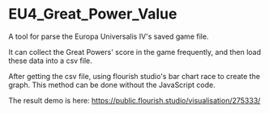 # EU4_Great_Power_Value
A tool for parse the Europa Universalis IV's saved game file.

It can collect the Great Powers' score in the game frequently, and then load these data into a csv file.

After getting the csv file, using flourish studio's bar chart race to create the graph. This method can be done without the JavaScript code.


The result demo is here:
https://public.flourish.studio/visualisation/275333/